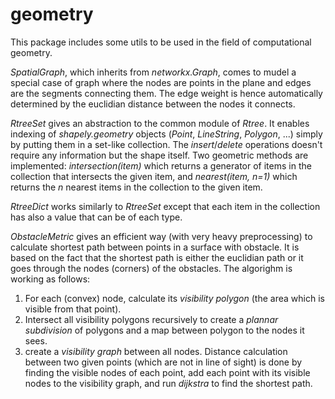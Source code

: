 # geometry

This package includes some utils to be used in the field of computational geometry.

*SpatialGraph*, which inherits from *networkx.Graph*, comes to mudel a special case of graph where the nodes are points in the plane and edges are the segments connecting them. The edge weight is hence automatically determined by the euclidian distance between the nodes it connects.

*RtreeSet* gives an abstraction to the common module of *Rtree*. It enables indexing of *shapely.geometry* objects (*Point*, *LineString*, *Polygon*, ...) simply by putting them in a set-like collection. The *insert*/*delete* operations doesn't require any information but the shape itself. Two geometric methods are implemented: *intersection(item)* which returns a generator of items in the collection that intersects the given item, and *nearest(item, n=1)* which returns the *n* nearest items in the collection to the given item.

*RtreeDict* works similarly to *RtreeSet* except that each item in the collection has also a value that can be of each type.

*ObstacleMetric* gives an efficient way (with very heavy preprocessing) to calculate shortest path between points in a surface with obstacle. It is based on the fact that the shortest path is either the euclidian path or it goes through the nodes (corners) of the obstacles. The algorighm is working as follows:
1. For each (convex) node, calculate its *visibility polygon* (the area which is visible from that point).
2. Intersect all visibility polygons recursively to create a *plannar subdivision* of polygons and a map between polygon to the nodes it sees. 
3. create a *visibility graph* between all nodes.
Distance calculation between two given points (which are not in line of sight) is done by finding the visible nodes of each point, add each point with its visible nodes to the visibility graph, and run *dijkstra* to find the shortest path.
